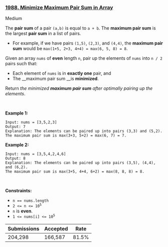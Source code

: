 ### [1988. Minimize Maximum Pair Sum in Array](https://leetcode.com/problems/minimize-maximum-pair-sum-in-array/description/?envType=daily-question&envId=2023-11-17)

Medium

The __pair sum__ of a pair `` (a,b) `` is equal to `` a + b ``. The __maximum pair sum__ is the largest __pair sum__ in a list of pairs.

*   For example, if we have pairs `` (1,5) ``, `` (2,3) ``, and `` (4,4) ``, the __maximum pair sum__ would be `` max(1+5, 2+3, 4+4) = max(6, 5, 8) = 8 ``.

Given an array `` nums `` of __even__ length `` n ``, pair up the elements of `` nums `` into `` n / 2 `` pairs such that:

*   Each element of `` nums `` is in __exactly one__ pair, and
*   The __maximum pair sum __is __minimized__.

Return _the minimized __maximum pair sum__ after optimally pairing up the elements_.

 

<strong class="example">Example 1:</strong>

```
Input: nums = [3,5,2,3]
Output: 7
Explanation: The elements can be paired up into pairs (3,3) and (5,2).
The maximum pair sum is max(3+3, 5+2) = max(6, 7) = 7.
```

<strong class="example">Example 2:</strong>

```
Input: nums = [3,5,4,2,4,6]
Output: 8
Explanation: The elements can be paired up into pairs (3,5), (4,4), and (6,2).
The maximum pair sum is max(3+5, 4+4, 6+2) = max(8, 8, 8) = 8.
```

 

__Constraints:__

*   `` n == nums.length ``
*   <code>2 <= n <= 10<sup>5</sup></code>
*   `` n `` is __even__.
*   <code>1 <= nums[i] <= 10<sup>5</sup></code>

| Submissions    | Accepted     | Rate   |
| -------------- | ------------ | ------ |
| 204,298 | 166,587 | 81.5% |